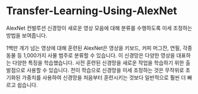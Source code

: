 # Transfer-Learning-Using-AlexNet
AlexNet 컨벌루션 신경망이 새로운 영상 모음에 대해 분류를 수행하도록 미세 조정하는 방법을 보여줍니다.

1백만 개가 넘는 영상에 대해 훈련된 AlexNet은 영상을 키보드, 커피 머그잔, 연필, 각종 동물 등 1,000가지 사물 범주로 분류할 수 있습니다. 이 신경망은 다양한 영상을 대표하는 다양한 특징을 학습했습니다.
사전 훈련된 신경망을 새로운 작업을 학습하기 위한 출발점으로 사용할 수 있습니다. 전이 학습으로 신경망을 미세 조정하는 것은 무작위로 초기화된 가중치를 사용하여 신경망을 처음부터 훈련시키는 것보다 일반적으로 훨씬 더 빠르고 쉽습니다.
